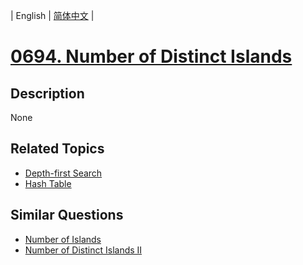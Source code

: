 
| English | [简体中文](README.md) |
# [0694. Number of Distinct Islands](https://leetcode-cn.com/problems/number-of-distinct-islands/)
## Description
None
## Related Topics
- [Depth-first Search](https://leetcode-cn.com/tag/depth-first-search)
- [Hash Table](https://leetcode-cn.com/tag/hash-table)
## Similar Questions
- [Number of Islands](../number-of-islands/README_EN.md)
- [Number of Distinct Islands II](../number-of-distinct-islands-ii/README_EN.md)
